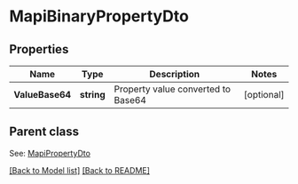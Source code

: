 # MapiBinaryPropertyDto
## Properties
Name | Type | Description | Notes
------------ | ------------- | ------------- | -------------
**ValueBase64** | **string** | Property value converted to Base64              | [optional] 

## Parent class

See: [MapiPropertyDto](MapiPropertyDto.md)

[[Back to Model list]](Models.md) [[Back to README]](README.md)

